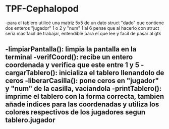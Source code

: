 # TPF-Cephalopod
-para el tablero utilicé una matriz 5x5 de un dato struct "dado" que contiene dos enteros "jugador" 1 o 2 y "num" 1 al 6
pense que al hacerlo con struct seria mas facil de trabajar, entendible para el que lee y facil de pasar al gtk

-limpiarPantalla(): limpia la pantalla en la terminal
-verifCoord(): recibe un entero coordenada y verifica que este entre 1 y 5
-cargarTablero(): inicializa el tablero llenandolo de ceros
-liberarCasilla(): pone ceros en "jugador" y "num" de la casilla, vaciandola
-printTablero(): imprime el tablero con la forma correcta, tambien añade indices para las coordenadas y utiliza los colores respectivos de los jugadores segun tablero.jugador
-

